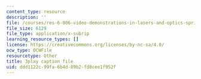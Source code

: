 ```yaml
---
content_type: resource
description: ''
file: /courses/res-6-006-video-demonstrations-in-lasers-and-optics-spring-2008/ddd1122c99fa6b4d89b2fd8cee1f952f_zD6tTb74KdU.srt
file_size: 6129
file_type: application/x-subrip
learning_resource_types: []
license: https://creativecommons.org/licenses/by-nc-sa/4.0/
ocw_type: OCWFile
resourcetype: Other
title: 3play caption file
uid: ddd1122c-99fa-6b4d-89b2-fd8cee1f952f
---
```

